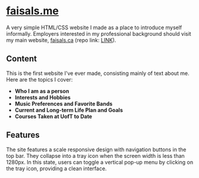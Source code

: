 # [faisals.me](http://faisals.me)

A very simple HTML/CSS website I made as a place to introduce myself informally. Employers interested in my professional background should visit my main website, [faisals.ca](https://faisals.ca) (repo link: [LINK](#)).

## Content

This is the first website I've ever made, consisting mainly of text about me. Here are the topics I cover:

- **Who I am as a person**
- **Interests and Hobbies**
- **Music Preferences and Favorite Bands**
- **Current and Long-term Life Plan and Goals**
- **Courses Taken at UofT to Date**

## Features

The site features a scale responsive design with navigation buttons in the top bar. They collapse into a tray icon when the screen width is less than 1280px. In this state, users can toggle a vertical pop-up menu by clicking on the tray icon, providing a clean interface.
